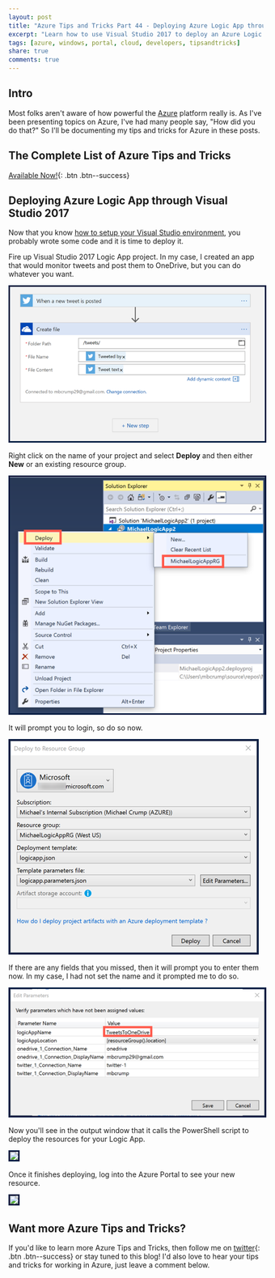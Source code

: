 ```yaml
---
layout: post
title: "Azure Tips and Tricks Part 44 - Deploying Azure Logic App through Visual Studio 2017"
excerpt: "Learn how to use Visual Studio 2017 to deploy an Azure Logic App"
tags: [azure, windows, portal, cloud, developers, tipsandtricks]
share: true
comments: true
---
```


## Intro

Most folks aren't aware of how powerful the [Azure](http://www.azure.com) platform really is. As I've been presenting topics on Azure, I've had many people say, "How did you do that?" So I'll be documenting my tips and tricks for Azure in these posts.

## The Complete List of Azure Tips and Tricks

[Available Now!](https://michaelcrump.net/azure-tips-and-tricks-complete-list/){: .btn .btn--success} 

## Deploying Azure Logic App through Visual Studio 2017

Now that you know [how to setup your Visual Studio environment](http://www.michaelcrump.net/azure-tips-and-tricks43/), you probably wrote some code and it is time to deploy it. 

Fire up Visual Studio 2017 Logic App project. In my case, I created an app that would monitor tweets and post them to OneDrive, but you can do whatever you want.

<img style="border:3px solid #021a40" src="/files/vs2017deploylogicapp1.png">

Right click on the name of your project and select **Deploy** and then either **New** or an existing resource group. 

<img style="border:3px solid #021a40" src="/files/vs2017deploylogicapp2.png">

It will prompt you to login, so do so now. 

<img style="border:3px solid #021a40" src="/files/vs2017deploylogicapp3.png">

If there are any fields that you missed, then it will prompt you to enter them now. In my case, I had not set the name and it prompted me to do so. 

<img style="border:3px solid #021a40" src="/files/vs2017deploylogicapp4.png">

Now you'll see in the output window that it calls the PowerShell script to deploy the resources for your Logic App. 

<img style="border:3px solid #021a40" src="/files/vs2017deploylogicapp5.png">

Once it finishes deploying, log into the Azure Portal to see your new resource. 

<img style="border:3px solid #021a40" src="/files/vs2017deploylogicapp6.png">

## Want more Azure Tips and Tricks?

If you'd like to learn more Azure Tips and Tricks, then follow me on [twitter](http://twitter.com/mbcrump){: .btn .btn--success} or stay tuned to this blog! I'd also love to hear your tips and tricks for working in Azure, just leave a comment below. 